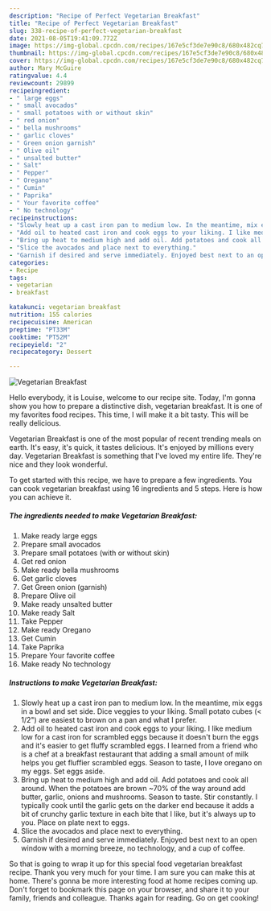 ```yaml
---
description: "Recipe of Perfect Vegetarian Breakfast"
title: "Recipe of Perfect Vegetarian Breakfast"
slug: 338-recipe-of-perfect-vegetarian-breakfast
date: 2021-08-05T19:41:09.772Z
image: https://img-global.cpcdn.com/recipes/167e5cf3de7e90c8/680x482cq70/vegetarian-breakfast-recipe-main-photo.jpg
thumbnail: https://img-global.cpcdn.com/recipes/167e5cf3de7e90c8/680x482cq70/vegetarian-breakfast-recipe-main-photo.jpg
cover: https://img-global.cpcdn.com/recipes/167e5cf3de7e90c8/680x482cq70/vegetarian-breakfast-recipe-main-photo.jpg
author: Mary McGuire
ratingvalue: 4.4
reviewcount: 29899
recipeingredient:
- " large eggs"
- " small avocados"
- " small potatoes with or without skin"
- " red onion"
- " bella mushrooms"
- " garlic cloves"
- " Green onion garnish"
- " Olive oil"
- " unsalted butter"
- " Salt"
- " Pepper"
- " Oregano"
- " Cumin"
- " Paprika"
- " Your favorite coffee"
- " No technology"
recipeinstructions:
- "Slowly heat up a cast iron pan to medium low. In the meantime, mix eggs in a bowl and set side. Dice veggies to your liking. Small potato cubes (&lt; 1/2&#34;) are easiest to brown on a pan and what I prefer."
- "Add oil to heated cast iron and cook eggs to your liking. I like medium low for a cast iron for scrambled eggs because it doesn&#39;t burn the eggs and it&#39;s easier to get fluffy scrambled eggs. I learned from a friend who is a chef at a breakfast restaurant that adding a small amount of milk helps you get fluffier scrambled eggs. Season to taste, I love oregano on my eggs. Set eggs aside."
- "Bring up heat to medium high and add oil. Add potatoes and cook all around. When the potatoes are brown ~70% of the way around add butter, garlic, onions and mushrooms. Season to taste. Stir constantly. I typically cook until the garlic gets on the darker end because it adds a bit of crunchy garlic texture in each bite that I like, but it&#39;s always up to you. Place on plate next to eggs."
- "Slice the avocados and place next to everything."
- "Garnish if desired and serve immediately. Enjoyed best next to an open window with a morning breeze, no technology, and a cup of coffee."
categories:
- Recipe
tags:
- vegetarian
- breakfast

katakunci: vegetarian breakfast 
nutrition: 155 calories
recipecuisine: American
preptime: "PT33M"
cooktime: "PT52M"
recipeyield: "2"
recipecategory: Dessert

---
```



![Vegetarian Breakfast](https://img-global.cpcdn.com/recipes/167e5cf3de7e90c8/680x482cq70/vegetarian-breakfast-recipe-main-photo.jpg)

Hello everybody, it is Louise, welcome to our recipe site. Today, I'm gonna show you how to prepare a distinctive dish, vegetarian breakfast. It is one of my favorites food recipes. This time, I will make it a bit tasty. This will be really delicious.

Vegetarian Breakfast is one of the most popular of recent trending meals on earth. It's easy, it's quick, it tastes delicious. It's enjoyed by millions every day. Vegetarian Breakfast is something that I've loved my entire life. They're nice and they look wonderful.




To get started with this recipe, we have to prepare a few ingredients. You can cook vegetarian breakfast using 16 ingredients and 5 steps. Here is how you can achieve it.

<!--inarticleads1-->

##### The ingredients needed to make Vegetarian Breakfast:

1. Make ready  large eggs
1. Prepare  small avocados
1. Prepare  small potatoes (with or without skin)
1. Get  red onion
1. Make ready  bella mushrooms
1. Get  garlic cloves
1. Get  Green onion (garnish)
1. Prepare  Olive oil
1. Make ready  unsalted butter
1. Make ready  Salt
1. Take  Pepper
1. Make ready  Oregano
1. Get  Cumin
1. Take  Paprika
1. Prepare  Your favorite coffee
1. Make ready  No technology




<!--inarticleads2-->

##### Instructions to make Vegetarian Breakfast:

1. Slowly heat up a cast iron pan to medium low. In the meantime, mix eggs in a bowl and set side. Dice veggies to your liking. Small potato cubes (&lt; 1/2&#34;) are easiest to brown on a pan and what I prefer.
1. Add oil to heated cast iron and cook eggs to your liking. I like medium low for a cast iron for scrambled eggs because it doesn&#39;t burn the eggs and it&#39;s easier to get fluffy scrambled eggs. I learned from a friend who is a chef at a breakfast restaurant that adding a small amount of milk helps you get fluffier scrambled eggs. Season to taste, I love oregano on my eggs. Set eggs aside.
1. Bring up heat to medium high and add oil. Add potatoes and cook all around. When the potatoes are brown ~70% of the way around add butter, garlic, onions and mushrooms. Season to taste. Stir constantly. I typically cook until the garlic gets on the darker end because it adds a bit of crunchy garlic texture in each bite that I like, but it&#39;s always up to you. Place on plate next to eggs.
1. Slice the avocados and place next to everything.
1. Garnish if desired and serve immediately. Enjoyed best next to an open window with a morning breeze, no technology, and a cup of coffee.




So that is going to wrap it up for this special food vegetarian breakfast recipe. Thank you very much for your time. I am sure you can make this at home. There's gonna be more interesting food at home recipes coming up. Don't forget to bookmark this page on your browser, and share it to your family, friends and colleague. Thanks again for reading. Go on get cooking!
